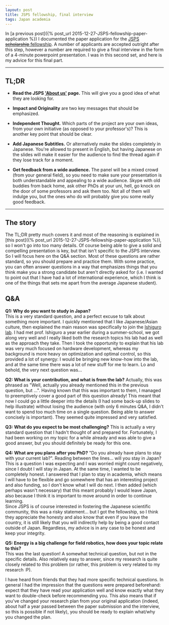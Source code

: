 ```yaml
---
layout: post
title: JSPS fellowship, final interview
tags: Japan academia
---
```


In [a previous post]({% post_url 2015-12-27-JSPS-fellowship-paper-application %}) I documented the paper application for the [JSPS <del>scholarship</del> fellowship](http://www.jsps.go.jp/english/e-pd/index.html). A number of applicants are accepted outright after this step, however a number are required to give a final interview in the form of a 4-minute powerpoint presentation. I was in this second set, and here is my advice for this final part.

----

## TL;DR

* **Read the JSPS ['About us'](http://www.jsps.go.jp/english/aboutus/index.html) page.** This will give you a good idea of what they are looking for.

* **Impact and Originality** are two key messages that should be emphasized.  

* **Independent Thought.** Which parts of the project are your own ideas, from your own initiative (as opposed to your professor's)? This is another key point that should be clear.

* **Add Japanese Subtitles.** Or alternatively make the slides completely in Japanese. You're allowed to present in English, but having Japanese on the slides will make it easier for the audience to find the thread again if they lose track for a moment.

* **Get feedback from a wide audience.** The panel will be a mixed crowd (from your general field), so you need to make sure your presentation is both understandable and appealing to a wide audience. Skype with old buddies from back home, ask other PhDs at your uni, hell, go knock on the door of some professors and ask them too. Not all of them will indulge you, but the ones who do will probably give you some really good feedback.

----

## The story

The TL;DR pretty much covers it and most of the reasoning is explained in [this post]({% post_url 2015-12-27-JSPS-fellowship-paper-application %}), so I won't go into too many details. Of course being able to give a solid and compelling presentation is key, but that isn't specific to the JSPS interview. So I will focus here on the Q&A section. Most of these questions are rather standard, so you should prepare and practice them. With some practice, you can often answer questions in a way that emphasizes things that you think make you a strong candidate but aren't directly asked for (i.e. I wanted to point out that I have had a lot of international experience, which I think is one of the things that sets me apart from the average Japanese student).

## Q&A

**Q1: Why do you want to study in Japan?**  
This is a very standard question, and a perfect excuse to talk about something more important. I quickly mentioned that I like Japanese/Asian culture, then explained the main reason was specifically to join the [Ishiguro lab](http://www.cmplx.riec.tohoku.ac.jp/). I had met prof. Ishiguro a year earlier during a summer-school, we got along very well and I really liked both the research topics his lab had as well as the approach they take. Then I took the opportunity to explain that his lab was very much focused on hardware development, whereas my background is more heavy on optimization and optimal control, so this provided a lot of synergy: I would be bringing new know-how into the lab, and at the same time there was a lot of new stuff for me to learn. Lo and behold, the very next question was...

**Q2: What is your contribution, and what is from the lab?**
Actually, this was phrased as "Well, actually you already mentioned this in the previous question, but ...". Having known that this was important to them, I managed to preemptively cover a good part of this question already! This meant that now I could go a little deeper into the details (I had some back-up slides to help illustrate) without losing the audience (with only 6 minutes Q&A, I didn't want to spend too much time on a single question. Being able to answer concisely is important). They seemed quite impressed and very satisfied.

**Q3: What do you expect to be most challenging?**
This is actually a very standard question that I hadn't thought of and prepared for. Fortunately, I had been working on my topic for a while already and was able to give a good answer, but you should definitely be ready for this one.

**Q4: What are you plans after you PhD?**
"Do you already have plans to stay with your current lab?". Reading between the lines... will you stay in Japan? This is a question I was expecting and I was worried might count negatively, since I doubt I will stay in Japan. At the same time, I wanted to be completely honest. I answered that I plan to stay in academia, which means I will have to be flexible and go somewhere that has an interesting project and also funding, so I don't know what I will do next. I then added (which perhaps wasn't necessary) that this meant probably I would leave Japan, also because I think it is important to move around in order to continue learning.  
Since JSPS is of course interested in fostering the Japanese scientific community, this was a risky statement... but I got the fellowship, so I think they appreciate the honesty and also know that even if you leave the country, it is still likely that you will indirectly help by being a good contact outside of Japan. Regardless, my advice is in any case to be honest and keep your integrity.

**Q5: Energy is a big challenge for field robotics, how does your topic relate to this?**  
This was the last question! A somewhat technical question, but not in the specific details. Also relatively easy to answer, since my research is quite closely related to this problem (or rather, this problem is very related to my research :P).  

I have heard from friends that they had more specific technical questions. In general I had the impression that the questions were prepared beforehand: expect that they have read your application well and know exactly what they want to double-check before recommending you. This also means that if you've changed your research plan from your original application (indeed, about half a year passed between the paper submission and the interview, so this is possible if not likely), you should be ready to explain what/why you changed the plan.
